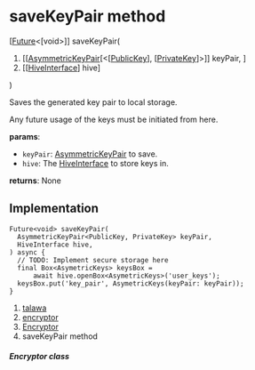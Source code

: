 
<div>

# saveKeyPair method

</div>


[[Future](https://api.flutter.dev/flutter/dart-core/Future-class.html)\<[void\>]]
saveKeyPair(

1.  [[[AsymmetricKeyPair](https://pub.dev/documentation/pointycastle/3.9.1/pointycastle/AsymmetricKeyPair-class.md)[\<[[PublicKey](https://pub.dev/documentation/pointycastle/3.9.1/pointycastle/PublicKey-class.html)],
    [[PrivateKey](https://pub.dev/documentation/pointycastle/3.9.1/pointycastle/PrivateKey-class.html)]\>]]
    keyPair, ]
2.  [[[HiveInterface](https://pub.dev/documentation/hive/2.2.3/hive/HiveInterface-class.html)]
    hive]

)



Saves the generated key pair to local storage.

Any future usage of the keys must be initiated from here.

**params**:

-   `keyPair`:
    [AsymmetricKeyPair](https://pub.dev/documentation/pointycastle/3.9.1/pointycastle/AsymmetricKeyPair-class.html)
    to save.
-   `hive`: The
    [HiveInterface](https://pub.dev/documentation/hive/2.2.3/hive/HiveInterface-class.html)
    to store keys in.

**returns**: None



## Implementation

``` language-dart
Future<void> saveKeyPair(
  AsymmetricKeyPair<PublicKey, PrivateKey> keyPair,
  HiveInterface hive,
) async {
  // TODO: Implement secure storage here
  final Box<AsymetricKeys> keysBox =
      await hive.openBox<AsymetricKeys>('user_keys');
  keysBox.put('key_pair', AsymetricKeys(keyPair: keyPair));
}
```







1.  [talawa](../../index.md)
2.  [encryptor](../../utils_encryptor/)
3.  [Encryptor](../../utils_encryptor/Encryptor-class.md)
4.  saveKeyPair method

##### Encryptor class







